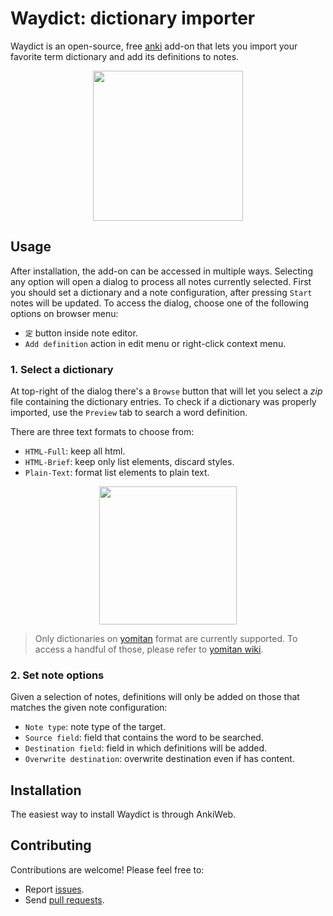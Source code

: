# Waydict: dictionary importer
Waydict is an open-source, free [anki](https://apps.ankiweb.net/) add-on that lets you import your favorite term dictionary and add its definitions to notes.

<p align="center">
  <img src="https://github.com/user-attachments/assets/93597321-2f43-48c2-b495-aa19b01bf543" style="width: 25vw;">
</p>

## Usage
After installation, the add-on can be accessed in multiple ways.
Selecting any option will open a dialog to process all notes currently selected. 
First you should set a dictionary and a note configuration, after pressing `Start` notes will be updated.
To access the dialog, choose one of the following options on browser menu:

- `定` button inside note editor.
- `Add definition` action in edit menu or right-click context menu.

### 1. Select a dictionary

At top-right of the dialog there's a `Browse` button that will let you select a *zip* file containing the dictionary entries.
To check if a dictionary was properly imported, use the `Preview` tab to search a word definition.

There are three text formats to choose from:
- `HTML-Full`: keep all html.
- `HTML-Brief`: keep only list elements, discard styles. 
- `Plain-Text`: format list elements to plain text.

<p align="center">
    <img src="https://github.com/user-attachments/assets/90150669-771e-49d2-ad62-02078670923d" style="width: 23vw"></img>
</p>

> Only dictionaries on [yomitan](https://github.com/yomidevs/yomitan) format are currently supported.
> To access a handful of those, please refer to [yomitan wiki](https://yomitan.wiki/dictionaries/).

### 2. Set note options

Given a selection of notes, definitions will only be added on those that matches the given note configuration:

- `Note type`: note type of the target.
- `Source field`: field that contains the word to be searched.
- `Destination field`: field in which definitions will be added.
- `Overwrite destination`: overwrite destination even if has content.

## Installation

The easiest way to install Waydict is through AnkiWeb.

## Contributing
Contributions are welcome! Please feel free to:
- Report [issues](https://github.com/Hundway/anki-way-dict/issues).
- Send [pull requests](https://github.com/Hundway/anki-way-dict/pulls).
